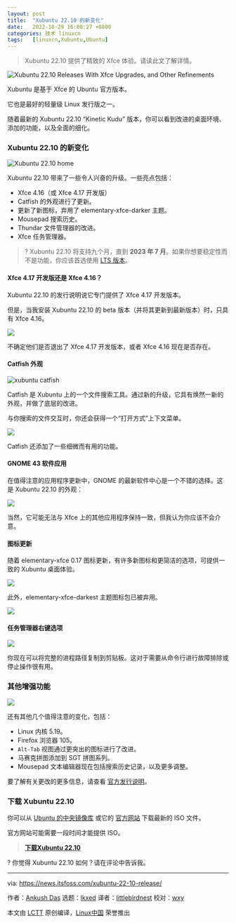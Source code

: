 ```yaml
---
layout: post
title:	"Xubuntu 22.10 的新变化"
date:	2022-10-29 16:08:27 +0800 
categories:	技术 linuxcn 
tags:	[linuxcn,Xubuntu,Ubuntu]
---
```




> 
> Xubuntu 22.10 提供了精致的 Xfce 体验。请读此文了解详情。
> 
> 
> 


![Xubuntu 22.10 Releases With Xfce Upgrades, and Other Refinements](/Asserts/Images/album/202210/29/160827qa44qkqct399z4c2.jpg)


Xubuntu 是基于 Xfce 的 Ubuntu 官方版本。


它也是最好的轻量级 Linux 发行版之一。


随着最新的 Xubuntu 22.10 “Kinetic Kudu” 版本，你可以看到改进的桌面环境、添加的功能，以及全面的细化。


### Xubuntu 22.10 的新变化


![Xubuntu 22.10 home](/Asserts/Images/album/202210/29/160828mk22z0401p21p910.png)


Xubuntu 22.10 带来了一些令人兴奋的升级。一些亮点包括：


* Xfce 4.16（或 Xfce 4.17 开发版）
* Catfish 的外观进行了更新。
* 更新了新图标，弃用了 elementary-xfce-darker 主题。
* Mousepad 搜索历史。
* Thundar 文件管理器的改进。
* Xfce 任务管理器。



> 
> ? Xubuntu 22.10 将支持九个月，直到 **2023 年 7 月**。如果你想要稳定性而不是功能，你应该首选使用 [LTS 版本](https://itsfoss.com/long-term-support-lts/)。
> 
> 
> 


#### Xfce 4.17 开发版还是 Xfce 4.16？


Xubuntu 22.10 的发行说明说它专门提供了 Xfce 4.17 开发版本。


但是，当我安装 Xubuntu 22.10 的 beta 版本（并将其更新到最新版本）时，只具有 Xfce 4.16。


![](/Asserts/Images/album/202210/29/160829nc55m8dfgzn2m4y2.jpg)


不确定他们是否退出了 Xfce 4.17 开发版本，或者 Xfce 4.16 现在是否存在。


#### Catfish 外观


![xubuntu catfish](/Asserts/Images/album/202210/29/160829ly050q0pqtzbhovh.png)


Catfish 是 Xubuntu 上的一个文件搜索工具。通过新的升级，它具有焕然一新的外观，并做了底层的改进。


与你搜索的文件交互时，你还会获得一个“打开方式”上下文菜单。


![](/Asserts/Images/album/202210/29/160830eqf1fye7fmjj4817.jpg)


Catfish 还添加了一些细微而有用的功能。


#### GNOME 43 软件应用


在值得注意的应用程序更新中，GNOME 的最新软件中心是一个不错的选择。这是 Xubuntu 22.10 的外观：


![](/Asserts/Images/album/202210/29/160830su273vqm76dm7ve2.jpg)


当然，它可能无法与 Xfce 上的其他应用程序保持一致，但我认为你应该不会介意。


#### 图标更新


随着 elementary-xfce 0.17 图标更新，有许多新图标和更简洁的选项，可提供一致的 Xubuntu 桌面体验。


![](/Asserts/Images/album/202210/29/160831w6u66rjzf93p5h93.jpg)


此外，elementary-xfce-darkest 主题图标包已被弃用。


![](/Asserts/Images/album/202210/29/160831kuo0ouq0cq0oou6i.png)


#### 任务管理器右键选项


![](/Asserts/Images/album/202210/29/160831y0wl0ooex0zww02w.jpg)


你现在可以将完整的进程路径复制到剪贴板。这对于需要从命令行进行故障排除或停止操作很有用。


### 其他增强功能


![](/Asserts/Images/album/202210/29/160832jh98b4ubhmoom818.png)


还有其他几个值得注意的变化，包括：


* Linux 内核 5.19。
* Firefox 浏览器 105。
* `Alt-Tab` 视图通过更突出的图标进行了改进。
* 马赛克拼图添加到 SGT 拼图系列。
* Mousepad 文本编辑器现在包括搜索历史记录，以及更多调整。


要了解有关更改的更多信息，请查看 [官方发行说明](https://wiki.xubuntu.org/releases/22.10/release-notes)。


### 下载 Xubuntu 22.10


你可以从 [Ubuntu 的中央镜像库](https://cdimage.ubuntu.com/xubuntu/releases/22.10/release/) 或它的 [官方网站](https://xubuntu.org/download/) 下载最新的 ISO 文件。


官方网站可能需要一段时间才能提供 ISO。



> 
> **[下载Xubuntu 22.10](https://xubuntu.org/download/)**
> 
> 
> 


? 你觉得 Xubuntu 22.10 如何？请在评论中告诉我。




---


via: <https://news.itsfoss.com/xubuntu-22-10-release/>


作者：[Ankush Das](https://news.itsfoss.com/author/ankush/) 选题：[lkxed](https://github.com/lkxed) 译者：[littlebirdnest](https://github.com/littlebirdnest) 校对：[wxy](https://github.com/wxy)


本文由 [LCTT](https://github.com/LCTT/TranslateProject) 原创编译，[Linux中国](https://linux.cn/) 荣誉推出
